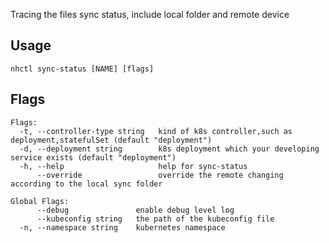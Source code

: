 Tracing the files sync status, include local folder and remote device

## Usage

```
nhctl sync-status [NAME] [flags]
```

## Flags

```
Flags:
  -t, --controller-type string   kind of k8s controller,such as deployment,statefulSet (default "deployment")
  -d, --deployment string        k8s deployment which your developing service exists (default "deployment")
  -h, --help                     help for sync-status
      --override                 override the remote changing according to the local sync folder

Global Flags:
      --debug               enable debug level log
      --kubeconfig string   the path of the kubeconfig file
  -n, --namespace string    kubernetes namespace
```